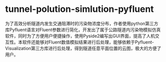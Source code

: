 # tunnel-polution-simlution-pyfluent
为了高效分析隧道内发生交通阻滞时的污染物浓度分布，作者使用python第三方库Pyfluent语言对Fluent参数进行简化，开发出了属于公路隧道内污染物模拟仿真软件，同时为了方便用户便捷操作，使用Pyside2编写出GUI界面，提高了人机交互性。本软件还能够对Fluent数值模拟结果进行后处理，能够依赖于Pyfluent-Visualization第三方库进行后处理，得到隧道任意平面位置的云图，极大的方便了用户。
